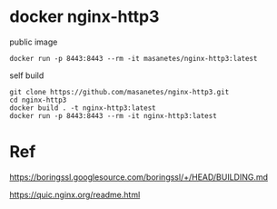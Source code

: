 # docker nginx-http3

public image
```
docker run -p 8443:8443 --rm -it masanetes/nginx-http3:latest
```

self build
```
git clone https://github.com/masanetes/nginx-http3.git
cd nginx-http3
docker build . -t nginx-http3:latest
docker run -p 8443:8443 --rm -it nginx-http3:latest
```

# Ref

https://boringssl.googlesource.com/boringssl/+/HEAD/BUILDING.md

https://quic.nginx.org/readme.html
